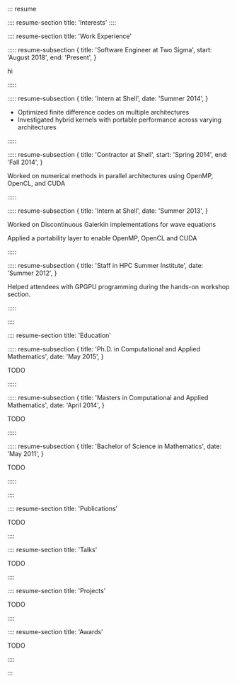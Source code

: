 ::: resume

:::: resume-section title: 'Interests' ::::

:::: resume-section title: 'Work Experience'

::::: resume-subsection {
  title: 'Software Engineer at Two Sigma',
  start: 'August 2018',
  end: 'Present',
}

hi

:::::

::::: resume-subsection {
  title: 'Intern at Shell',
  date: 'Summer 2014',
}

- Optimized finite difference codes on multiple architectures
- Investigated hybrid kernels with portable performance across varying architectures

:::::

::::: resume-subsection {
  title: 'Contractor at Shell',
  start: 'Spring 2014',
  end: 'Fall 2014',
}

Worked on numerical methods in parallel architectures using OpenMP, OpenCL, and CUDA

:::::

::::: resume-subsection {
  title: 'Intern at Shell',
  date: 'Summer 2013',
}

Worked on Discontinuous Galerkin implementations for wave equations

Applied a portability layer to enable OpenMP, OpenCL and CUDA

:::::

::::: resume-subsection {
  title: 'Staff in HPC Summer Institute',
  date: 'Summer 2012',
}

Helped attendees with GPGPU programming during the hands-on workshop section.

:::::

::::

:::: resume-section title: 'Education'

::::: resume-subsection {
  title: 'Ph.D. in Computational and Applied Mathematics',
  date: 'May 2015',
}

TODO

:::::

::::: resume-subsection {
  title: 'Masters in Computational and Applied Mathematics',
  date: 'April 2014',
}

TODO

:::::

::::: resume-subsection {
  title: 'Bachelor of Science in Mathematics',
  date: 'May 2011',
}

TODO

:::::

::::

:::: resume-section title: 'Publications'

TODO

::::

:::: resume-section title: 'Talks'

TODO

::::

:::: resume-section title: 'Projects'

TODO

::::

:::: resume-section title: 'Awards'

TODO

::::

:::
